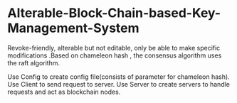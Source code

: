 # Alterable-Block-Chain-based-Key-Management-System
Revoke-friendly, alterable but not editable, only be able to make specific modifications .Based on chameleon hash , the consensus algorithm uses the raft algorithm.

Use Config to create config file(consists of parameter for chameleon hash). 
Use Client to send request to server. 
Use Server to create servers to handle requests and act as blockchain nodes. 
